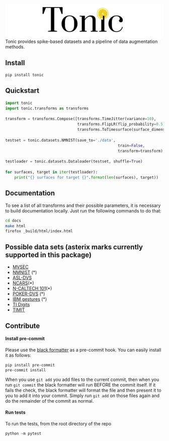 ![tonic](tonic-logo-padded.png)
Tonic provides spike-based datasets and a pipeline of data augmentation methods.

## Install
```bash
pip install tonic
```

## Quickstart
```python
import tonic
import tonic.transforms as transforms

transform = transforms.Compose([transforms.TimeJitter(variance=10),
                                transforms.FlipLR(flip_probability=0.5),
                                transforms.ToTimesurface(surface_dimensions=(7,7), tau=5e3),])

testset = tonic.datasets.NMNIST(save_to='./data',
                                                  train=False,
                                                  transform=transform)

testloader = tonic.datasets.Dataloader(testset, shuffle=True)

for surfaces, target in iter(testloader):
    print("{} surfaces for target {}".format(len(surfaces), target))
```

## Documentation
To see a list of all transforms and their possible parameters, it is necessary to build documentation locally. Just run the following commands to do that:
```bash
cd docs
make html
firefox _build/html/index.html
```

## Possible data sets (asterix marks currently supported in this package)
- [MVSEC](https://daniilidis-group.github.io/mvsec/)
- [NMNIST](https://www.garrickorchard.com/datasets/n-mnist) (\*)
- [ASL-DVS](https://github.com/PIX2NVS/NVS2Graph)
- [NCARS](https://www.prophesee.ai/dataset-n-cars/)(\*)
- [N-CALTECH 101](https://www.garrickorchard.com/datasets/n-caltech101)(\*)
- [POKER-DVS](http://www2.imse-cnm.csic.es/caviar/POKERDVS.html) (\*)
- [IBM gestures](http://www.research.ibm.com/dvsgesture/) (\*)
- [TI Digits](https://catalog.ldc.upenn.edu/LDC93S10)
- [TIMIT](https://catalog.ldc.upenn.edu/LDC93S1)

## Contribute

#### Install pre-commit

Please use the [black formatter](https://black.readthedocs.io/en/stable/) as a pre-commit hook. You can easily install it as follows:
```
pip install pre-commit
pre-commit install
```
When you use ```git add``` you add files to the current commit, then when you run ```git commit``` the black formatter will run BEFORE the commit itself. If it fails the check, the black formatter will format the file and then present it to you to add it into your commit. Simply run ```git add``` on those files again and do the remainder of the commit as normal.

#### Run tests

To run the tests, from the root directory of the repo

```
python -m pytest
```
